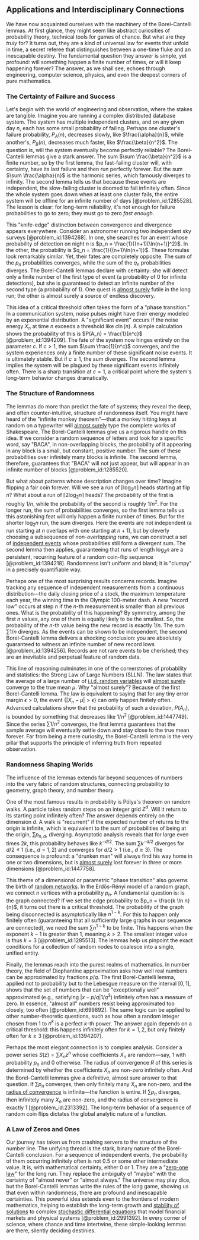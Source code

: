## Applications and Interdisciplinary Connections

We have now acquainted ourselves with the machinery of the Borel-Cantelli lemmas. At first glance, they might seem like abstract curiosities of probability theory, technical tools for games of chance. But what are they *truly* for? It turns out, they are a kind of universal law for events that unfold in time, a secret referee that distinguishes between a one-time fluke and an inescapable destiny. The fundamental question they answer is simple, yet profound: will something happen a finite number of times, or will it keep happening forever? The answer, as we shall see, echoes through engineering, computer science, physics, and even the deepest corners of pure mathematics.

### The Certainty of Failure and Success

Let's begin with the world of engineering and observation, where the stakes are tangible. Imagine you are running a complex distributed database system. The system has multiple independent clusters, and on any given day $n$, each has some small probability of failing. Perhaps one cluster's failure probability, $P_A(n)$, decreases slowly, like $\frac{\alpha}{n}$, while another's, $P_B(n)$, decreases much faster, like $\frac{\beta}{n^2}$. The question is, will the system eventually become perfectly reliable? The Borel-Cantelli lemmas give a stark answer. The sum $\sum \frac{\beta}{n^2}$ is a finite number, so by the first lemma, the fast-failing cluster will, with certainty, have its last failure and then run perfectly forever. But the sum $\sum \frac{\alpha}{n}$ is the harmonic series, which famously diverges to infinity. The second lemma tells us that because these events are independent, the slow-failing cluster is doomed to fail infinitely often. Since the whole system goes down when at least one cluster fails, the entire system will be offline for an infinite number of days [@problem_id:1285528]. The lesson is clear: for long-term reliability, it's not enough for failure probabilities to go to zero; they must go to zero *fast enough*.

This "knife-edge" distinction between convergence and divergence appears everywhere. Consider an astronomer running two independent sky surveys [@problem_id:1394268]. In one, she searches for an event whose probability of detection on night $n$ is $p_n = \frac{1}{(n+1)[\ln(n+1)]^2}$. In the other, the probability is $q_n = \frac{1}{(n+1)\ln(n+1)}$. These formulas look remarkably similar. Yet, their fates are completely opposite. The sum of the $p_n$ probabilities converges, while the sum of the $q_n$ probabilities diverges. The Borel-Cantelli lemmas declare with certainty: she will detect only a finite number of the first type of event (a probability of 0 for infinite detections), but she is guaranteed to detect an infinite number of the second type (a probability of 1). One quest is [almost surely](@article_id:262024) futile in the long run; the other is almost surely a source of endless discovery.

This idea of a critical threshold often takes the form of a "phase transition." In a communication system, noise pulses might have their energy modeled by an exponential distribution. A "significant event" occurs if the noise energy $X_n$ at time $n$ exceeds a threshold like $c \ln(n)$. A simple calculation shows the probability of this is $P(A_n) = \frac{1}{n^c}$ [@problem_id:1394209]. The fate of the system now hinges entirely on the parameter $c$. If $c > 1$, the sum $\sum \frac{1}{n^c}$ converges, and the system experiences only a finite number of these significant noise events. It is ultimately stable. But if $c \le 1$, the sum diverges. The second lemma implies the system will be plagued by these significant events infinitely often. There is a sharp transition at $c=1$, a critical point where the system's long-term behavior changes dramatically.

### The Structure of Randomness

The lemmas do more than predict the fate of systems; they reveal the deep, and often counter-intuitive, structure of randomness itself. You might have heard of the "infinite monkey theorem"—that a monkey hitting keys at random on a typewriter will [almost surely](@article_id:262024) type the complete works of Shakespeare. The Borel-Cantelli lemmas give us a rigorous handle on this idea. If we consider a random sequence of letters and look for a specific word, say "BACA", in non-overlapping blocks, the probability of it appearing in any block is a small, but constant, positive number. The sum of these probabilities over infinitely many blocks is infinite. The second lemma, therefore, guarantees that "BACA" will not just appear, but will appear in an infinite number of blocks [@problem_id:1285520].

But what about patterns whose description changes over time? Imagine flipping a fair coin forever. Will we see a run of $\lceil \log_2 n \rceil$ heads starting at flip $n$? What about a run of $\lceil 2 \log_2 n \rceil$ heads? The probability of the first is roughly $1/n$, while the probability of the second is roughly $1/n^2$. For the longer run, the sum of probabilities converges, so the first lemma tells us this astonishing feat will only happen a finite number of times. But for the shorter $\log_2 n$ run, the sum diverges. Here the events are not independent (a run starting at $n$ overlaps with one starting at $n+1$), but by cleverly choosing a subsequence of *non-overlapping* runs, we can construct a set of [independent events](@article_id:275328) whose probabilities still form a divergent sum. The second lemma then applies, guaranteeing that runs of length $\log_2 n$ are a persistent, recurring feature of a random coin-flip sequence [@problem_id:1394218]. Randomness isn't uniform and bland; it is "clumpy" in a precisely quantifiable way.

Perhaps one of the most surprising results concerns records. Imagine tracking any sequence of independent measurements from a continuous distribution—the daily closing price of a stock, the maximum temperature each year, the winning time in the Olympic 100-meter dash. A new "record low" occurs at step $n$ if the $n$-th measurement is smaller than all previous ones. What is the probability of this happening? By symmetry, among the first $n$ values, any one of them is equally likely to be the smallest. So, the probability of the $n$-th value being the new record is exactly $1/n$. The sum $\sum 1/n$ diverges. As the events can be shown to be independent, the second Borel-Cantelli lemma delivers a shocking conclusion: you are absolutely guaranteed to witness an infinite number of new record lows [@problem_id:1394256]. Records are not rare events to be cherished; they are an inevitable and perpetual feature of random data.

This line of reasoning culminates in one of the cornerstones of probability and statistics: the Strong Law of Large Numbers (SLLN). The law states that the average of a large number of [i.i.d. random variables](@article_id:262722) will [almost surely](@article_id:262024) converge to the true mean $\mu$. Why "almost surely"? Because of the first Borel-Cantelli lemma. The law is equivalent to saying that for any tiny error margin $\epsilon > 0$, the event $\{|\bar{X}_n - \mu| > \epsilon\}$ can only happen finitely often. Advanced calculations show that the probability of such a deviation, $P(A_n)$, is bounded by something that decreases like $1/n^2$ [@problem_id:1447749]. Since the series $\sum 1/n^2$ converges, the first lemma guarantees that the sample average will eventually settle down and stay close to the true mean forever. Far from being a mere curiosity, the Borel-Cantelli lemma is the very pillar that supports the principle of inferring truth from repeated observation.

### Randomness Shaping Worlds

The influence of the lemmas extends far beyond sequences of numbers into the very fabric of random structures, connecting probability to geometry, graph theory, and number theory.

One of the most famous results in probability is Pólya's theorem on random walks. A particle takes random steps on an integer grid $\mathbb{Z}^d$. Will it return to its starting point infinitely often? The answer depends entirely on the dimension $d$. A walk is "recurrent" if the expected number of returns to the origin is infinite, which is equivalent to the sum of probabilities of being at the origin, $\sum p_{n,d}$, diverging. Asymptotic analysis reveals that for large even times $2k$, this probability behaves like $k^{-d/2}$. The sum $\sum k^{-d/2}$ diverges for $d/2 \le 1$ (i.e., $d=1, 2$) and converges for $d/2 > 1$ (i.e., $d \ge 3$). The consequence is profound: a "drunken man" will always find his way home in one or two dimensions, but is [almost surely](@article_id:262024) lost forever in three or more dimensions [@problem_id:1447758].

This theme of a dimensional or parametric "phase transition" also governs the birth of [random networks](@article_id:262783). In the Erdős-Rényi model of a random graph, we connect $n$ vertices with a probability $p_n$. A fundamental question is: is the graph connected? If we set the edge probability to $p_n = \frac{k \ln n}{n}$, it turns out there is a critical threshold. The probability of the graph being disconnected is asymptotically like $n^{1-k}$. For this to happen only finitely often (guaranteeing that all sufficiently large graphs in our sequence are connected), we need the sum $\sum n^{1-k}$ to be finite. This happens when the exponent $k-1$ is greater than 1, meaning $k > 2$. The smallest integer value is thus $k=3$ [@problem_id:1285513]. The lemmas help us pinpoint the exact conditions for a collection of random nodes to coalesce into a single, unified entity.

Finally, the lemmas reach into the purest realms of mathematics. In number theory, the field of Diophantine approximation asks how well real numbers can be approximated by fractions $p/q$. The first Borel-Cantelli lemma, applied not to probability but to the Lebesgue measure on the interval $[0,1]$, shows that the set of numbers that can be "exceptionally well" approximated (e.g., satisfying $|x - p/q|  1/q^3$) infinitely often has a measure of zero. In essence, "almost all" numbers resist being approximated too closely, too often [@problem_id:699892]. The same logic can be applied to other number-theoretic questions, such as how often a random integer chosen from $1$ to $n^k$ is a perfect $k$-th power. The answer again depends on a critical threshold: this happens infinitely often for $k=1, 2$, but only finitely often for $k \ge 3$ [@problem_id:1394207].

Perhaps the most elegant connection is to complex analysis. Consider a power series $S(z) = \sum X_n z^n$ whose coefficients $X_n$ are random—say, 1 with probability $p_n$ and 0 otherwise. The radius of convergence $R$ of this series is determined by whether the coefficients $X_n$ are non-zero infinitely often. And the Borel-Cantelli lemmas give a definitive, almost sure answer to that question. If $\sum p_n$ converges, then only finitely many $X_n$ are non-zero, and the [radius of convergence](@article_id:142644) is infinite—the function is entire. If $\sum p_n$ diverges, then infinitely many $X_n$ are non-zero, and the radius of convergence is exactly 1 [@problem_id:2313392]. The long-term behavior of a sequence of random coin flips dictates the global analytic nature of a function.

### A Law of Zeros and Ones

Our journey has taken us from crashing servers to the structure of the number line. The unifying thread is the stark, binary nature of the Borel-Cantelli conclusion. For a sequence of independent events, the probability of them occurring infinitely often is not $0.5$ or some other intermediate value. It is, with mathematical certainty, either 0 or 1. They are a "[zero-one law](@article_id:188385)" for the long run. They replace the ambiguity of "maybe" with the certainty of "almost never" or "almost always." The universe may play dice, but the Borel-Cantelli lemmas write the rules of the long game, showing us that even within randomness, there are profound and inescapable certainties. This powerful idea extends even to the frontiers of modern mathematics, helping to establish the long-term growth and [stability of solutions](@article_id:168024) to complex [stochastic differential equations](@article_id:146124) that model financial markets and physical systems [@problem_id:2991392]. In every corner of science, where chance and time intertwine, these simple-looking lemmas are there, silently deciding destinies.